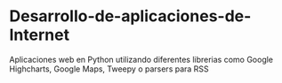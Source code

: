 Desarrollo-de-aplicaciones-de-Internet
======================================

Aplicaciones web en Python utilizando diferentes librerias como Google Highcharts, Google Maps, Tweepy o parsers para RSS
